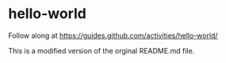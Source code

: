 # hello-world
Follow along at https://guides.github.com/activities/hello-world/

This is a modified version of the orginal README.md file.

